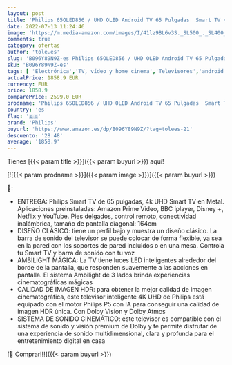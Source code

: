 ```yaml
---
layout: post
title: 'Philips 65OLED856 / UHD OLED Android TV 65 Pulgadas  Smart TV 4K con Ambilight  Imagen HDR Vibrante  Visión Dolby cinematográfica y Sonido Atmos  Compatible con Google Assistance y Alexa  Plateada'
date: 2022-07-13 11:24:46
image: 'https://m.media-amazon.com/images/I/41lz9BL6v3S._SL500_._SL400_.jpg'
comments: true
category: ofertas
author: 'tole.es'
slug: 'B096Y89N9Z-es Philips 65OLED856 / UHD OLED Android TV 65 Pulgadas Smart...'
sku: 'B096Y89N9Z-es'
tags: [ 'Electrónica','TV, vídeo y home cinema','Televisores','android','philips','🇪🇸', ]
actualPrice: 1858.9 EUR
currency: EUR
price: 1858.9
comparePrice: 2599.0 EUR
prodname: 'Philips 65OLED856 / UHD OLED Android TV 65 Pulgadas  Smart TV 4K con Ambilight  Imagen HDR Vibrante  Visión Dolby cinematográfica y Sonido Atmos  Compatible con Google Assistance y Alexa  Plateada'
country: 'es'
flag: '🇪🇸'
brand: 'Philips'
buyurl: 'https://www.amazon.es/dp/B096Y89N9Z/?tag=tolees-21'
descuento: '28.48'
average: '1858.9'
---
```


Tienes [{{< param title >}}]({{< param buyurl >}}) aqui!

[![{{< param prodname >}}]({{< param image >}})]({{< param buyurl >}})

🔎:

- ENTREGA: Philips Smart TV de 65 pulgadas, 4k UHD Smart TV en Metal. Aplicaciones preinstaladas: Amazon Prime Video, BBC iplayer, Disney +, Netflix y YouTube. Pies delgados, control remoto, conectividad inalámbrica, tamaño de pantalla diagonal: 164cm
- DISEÑO CLÁSICO: tiene un perfil bajo y muestra un diseño clásico. La barra de sonido del televisor se puede colocar de forma flexible, ya sea en la pared con los soportes de pared incluidos o en una mesa. Controla tu Smart TV y barra de sonido con tu voz
- AMBILIGHT MÁGICA: La TV tiene luces LED inteligentes alrededor del borde de la pantalla, que responden suavemente a las acciones en pantalla. El sistema Ambilight de 3 lados brinda experiencias cinematográficas mágicas
- CALIDAD DE IMAGEN HDR: para obtener la mejor calidad de imagen cinematográfica, este televisor inteligente 4K UHD de Philips está equipado con el motor Philips P5 con IA para conseguir una calidad de imagen HDR única. Con Dolby Vision y Dolby Atmos
- SISTEMA DE SONIDO CINEMÁTICO: este televisor es compatible con el sistema de sonido y visión premium de Dolby y te permite disfrutar de una experiencia de sonido multidimensional, clara y profunda para el entretenimiento digital en casa

[🛒 Comprar!!!]({{< param buyurl >}})
